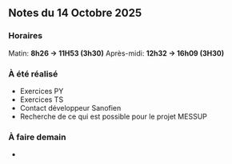 ## Notes du 14 Octobre 2025

### Horaires 
Matin: **8h26 → 11H53 (3h30)**
Après-midi: **12h32 → 16h09 (3H30)**

### À été réalisé
- Exercices PY
- Exercices TS
- Contact développeur Sanofien
- Recherche de ce qui est possible pour le projet MESSUP

### À faire demain
- 